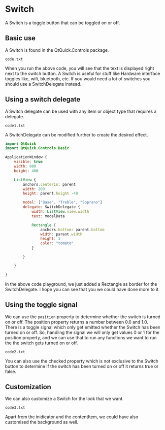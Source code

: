 # Switch

A Switch is a toggle button that can be toggled on or off.

## Basic use

A Switch is found in the QtQuick.Controls package.

`code.txt`

When you run the above code, you will see that the text is displayed right next to the switch button. A Switch is useful for stuff like Hardware interface toggles like, wifi, bluetooth, etc. If you would need a lot of switches you should use a SwitchDelegate instead.

## Using a switch delegate

A Switch delegate can be used with any item or object type that requires a delegate.

`code1.txt`

A SwitchDelegate can be modified further to create the desired effect.

```qml
import QtQuick
import QtQuick.Controls.Basic

ApplicationWindow {
    visible: true
    width: 800
    height: 400

    ListView {
        anchors.centerIn: parent
        width: 200
        height: parent.height -48

        model: ["Base", "Treble", "Soprano"]
        delegate: SwitchDelegate {
            width: ListView.view.width
            text: modelData

            Rectangle {
                anchors.bottom: parent.bottom
                width: parent.width
                height: 1
                color: "tomato"
            }

        }

    }

}

```

In the above code playground, we just added a Rectangle as border for the SwitchDelegate. I hope you can see that you we could have done more to it.

## Using the toggle signal

We can use the `position` property to determine whether the switch is turned on or off. The position property returns a number between 0.0 and 1.0. There is a toggle signal which only get emitted whether the Switch has been turned on or off. So, handling the signal we will only get values 0 or 1 for the position property, and we can use that to run any functions we want to run the the switch gets turned on or off.

`code2.txt`

You can also use the checked property which is not exclusive to the Switch button to determine if the switch has been turned on or off it returns true or false.

## Customization

We can also customize a Switch for the look that we want.

`code3.txt`

Apart from the inidicator and the contentItem, we could have also customised the background as well.
